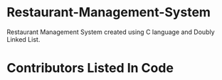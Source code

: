 # Restaurant-Management-System
Restaurant Management System created using C language and Doubly Linked List.

# Contributors Listed In Code
